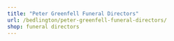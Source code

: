 ```yaml
---
title: "Peter Greenfell Funeral Directors"
url: /bedlington/peter-greenfell-funeral-directors/
shop: funeral directors
---
```

